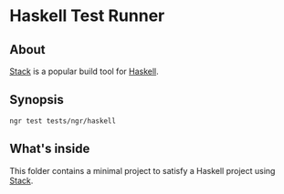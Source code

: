 # Haskell Test Runner

## About
[Stack] is a popular build tool for [Haskell].

## Synopsis
```shell
ngr test tests/ngr/haskell
```

## What's inside
This folder contains a minimal project to satisfy a Haskell project using [Stack].


[Haskell]: https://www.haskell.org/
[Stack]: https://docs.haskellstack.org/
